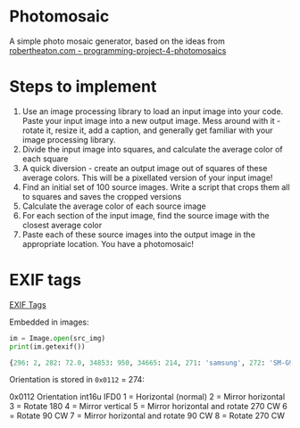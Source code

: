 # Photomosaic

A simple photo mosaic generator, based on the ideas from [robertheaton.com - programming-project-4-photomosaics](https://robertheaton.com/2018/11/03/programming-project-4-photomosaics/)

# Steps to implement

1. Use an image processing library to load an input image into your code. Paste your input image into a new output image. Mess around with it - rotate it, resize it, add a caption, and generally get familiar with your image processing library.
2. Divide the input image into squares, and calculate the average color of each square
3. A quick diversion - create an output image out of squares of these average colors. This will be a pixellated version of your input image!
4. Find an initial set of 100 source images. Write a script that crops them all to squares and saves the cropped versions
5. Calculate the average color of each source image
6. For each section of the input image, find the source image with the closest average color
7. Paste each of these source images into the output image in the appropriate location. You have a photomosaic!

# EXIF tags

[EXIF Tags](https://exiftool.org/TagNames/EXIF.html)

Embedded in images:

```python
im = Image.open(src_img)
print(im.getexif())

{296: 2, 282: 72.0, 34853: 950, 34665: 214, 271: 'samsung', 272: 'SM-G950F', 305: 'G950FXXU5DSFB', 274: 6, 306: '2019:09:07 16:17:11', 531: 1, 283: 72.0}
```

Orientation is stored in `0x0112` = 274:

0x0112 Orientation int16u IFD0
1 = Horizontal (normal)
2 = Mirror horizontal
3 = Rotate 180
4 = Mirror vertical
5 = Mirror horizontal and rotate 270 CW
6 = Rotate 90 CW
7 = Mirror horizontal and rotate 90 CW
8 = Rotate 270 CW
